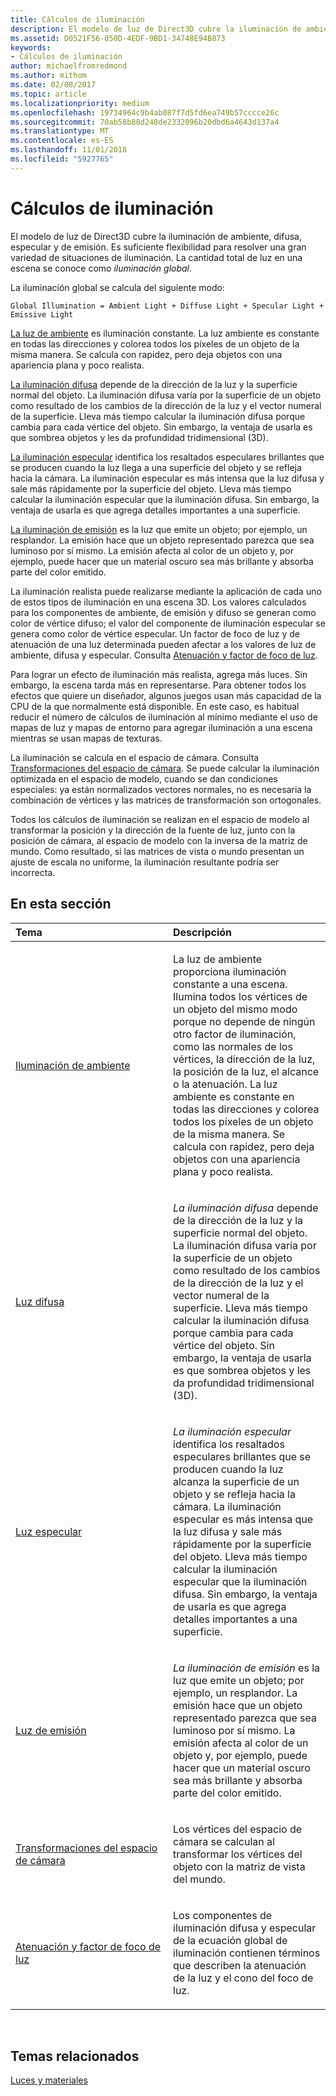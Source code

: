 ```yaml
---
title: Cálculos de iluminación
description: El modelo de luz de Direct3D cubre la iluminación de ambiente, difusa, especular y de emisión. Es suficiente flexibilidad para resolver una gran variedad de situaciones de iluminación. La cantidad total de luz en una escena se conoce como iluminación global.
ms.assetid: D0521F56-050D-4EDF-9BD1-34748E94B873
keywords:
- Cálculos de iluminación
author: michaelfromredmond
ms.author: mithom
ms.date: 02/08/2017
ms.topic: article
ms.localizationpriority: medium
ms.openlocfilehash: 19734964c9b4ab087f7d5fd6ea749b57cccce26c
ms.sourcegitcommit: 70ab58b88d248de2332096b20dbd6a4643d137a4
ms.translationtype: MT
ms.contentlocale: es-ES
ms.lasthandoff: 11/01/2018
ms.locfileid: "5927765"
---
```

# <a name="mathematics-of-lighting"></a>Cálculos de iluminación


El modelo de luz de Direct3D cubre la iluminación de ambiente, difusa, especular y de emisión. Es suficiente flexibilidad para resolver una gran variedad de situaciones de iluminación. La cantidad total de luz en una escena se conoce como *iluminación global*.

La iluminación global se calcula del siguiente modo:

```
Global Illumination = Ambient Light + Diffuse Light + Specular Light + Emissive Light 
```

[La luz de ambiente](ambient-lighting.md) es iluminación constante. La luz ambiente es constante en todas las direcciones y colorea todos los píxeles de un objeto de la misma manera. Se calcula con rapidez, pero deja objetos con una apariencia plana y poco realista.

[La iluminación difusa](diffuse-lighting.md) depende de la dirección de la luz y la superficie normal del objeto. La iluminación difusa varía por la superficie de un objeto como resultado de los cambios de la dirección de la luz y el vector numeral de la superficie. Lleva más tiempo calcular la iluminación difusa porque cambia para cada vértice del objeto. Sin embargo, la ventaja de usarla es que sombrea objetos y les da profundidad tridimensional (3D).

[La iluminación especular](specular-lighting.md) identifica los resaltados especulares brillantes que se producen cuando la luz llega a una superficie del objeto y se refleja hacia la cámara. La iluminación especular es más intensa que la luz difusa y sale más rápidamente por la superficie del objeto. Lleva más tiempo calcular la iluminación especular que la iluminación difusa. Sin embargo, la ventaja de usarla es que agrega detalles importantes a una superficie.

[La iluminación de emisión](emissive-lighting.md) es la luz que emite un objeto; por ejemplo, un resplandor. La emisión hace que un objeto representado parezca que sea luminoso por sí mismo. La emisión afecta al color de un objeto y, por ejemplo, puede hacer que un material oscuro sea más brillante y absorba parte del color emitido.

La iluminación realista puede realizarse mediante la aplicación de cada uno de estos tipos de iluminación en una escena 3D. Los valores calculados para los componentes de ambiente, de emisión y difuso se generan como color de vértice difuso; el valor del componente de iluminación especular se genera como color de vértice especular. Un factor de foco de luz y de atenuación de una luz determinada pueden afectar a los valores de luz de ambiente, difusa y especular. Consulta [Atenuación y factor de foco de luz](attenuation-and-spotlight-factor.md).

Para lograr un efecto de iluminación más realista, agrega más luces. Sin embargo, la escena tarda más en representarse. Para obtener todos los efectos que quiere un diseñador, algunos juegos usan más capacidad de la CPU de la que normalmente está disponible. En este caso, es habitual reducir el número de cálculos de iluminación al mínimo mediante el uso de mapas de luz y mapas de entorno para agregar iluminación a una escena mientras se usan mapas de texturas.

La iluminación se calcula en el espacio de cámara. Consulta [Transformaciones del espacio de cámara](camera-space-transformations.md). Se puede calcular la iluminación optimizada en el espacio de modelo, cuando se dan condiciones especiales: ya están normalizados vectores normales, no es necesaria la combinación de vértices y las matrices de transformación son ortogonales.

Todos los cálculos de iluminación se realizan en el espacio de modelo al transformar la posición y la dirección de la fuente de luz, junto con la posición de cámara, al espacio de modelo con la inversa de la matriz de mundo. Como resultado, si las matrices de vista o mundo presentan un ajuste de escala no uniforme, la iluminación resultante podría ser incorrecta.

## <a name="span-idin-this-sectionspanin-this-section"></a><span id="in-this-section"></span>En esta sección


<table>
<colgroup>
<col width="50%" />
<col width="50%" />
</colgroup>
<thead>
<tr class="header">
<th align="left">Tema</th>
<th align="left">Descripción</th>
</tr>
</thead>
<tbody>
<tr class="odd">
<td align="left"><p><a href="ambient-lighting.md">Iluminación de ambiente</a></p></td>
<td align="left"><p>La luz de ambiente proporciona iluminación constante a una escena. Ilumina todos los vértices de un objeto del mismo modo porque no depende de ningún otro factor de iluminación, como las normales de los vértices, la dirección de la luz, la posición de la luz, el alcance o la atenuación. La luz ambiente es constante en todas las direcciones y colorea todos los píxeles de un objeto de la misma manera. Se calcula con rapidez, pero deja objetos con una apariencia plana y poco realista.</p></td>
</tr>
<tr class="even">
<td align="left"><p><a href="diffuse-lighting.md">Luz difusa</a></p></td>
<td align="left"><p><em>La iluminación difusa</em> depende de la dirección de la luz y la superficie normal del objeto. La iluminación difusa varía por la superficie de un objeto como resultado de los cambios de la dirección de la luz y el vector numeral de la superficie. Lleva más tiempo calcular la iluminación difusa porque cambia para cada vértice del objeto. Sin embargo, la ventaja de usarla es que sombrea objetos y les da profundidad tridimensional (3D).</p></td>
</tr>
<tr class="odd">
<td align="left"><p><a href="specular-lighting.md">Luz especular</a></p></td>
<td align="left"><p><em>La iluminación especular</em> identifica los resaltados especulares brillantes que se producen cuando la luz alcanza la superficie de un objeto y se refleja hacia la cámara. La iluminación especular es más intensa que la luz difusa y sale más rápidamente por la superficie del objeto. Lleva más tiempo calcular la iluminación especular que la iluminación difusa. Sin embargo, la ventaja de usarla es que agrega detalles importantes a una superficie.</p></td>
</tr>
<tr class="even">
<td align="left"><p><a href="emissive-lighting.md">Luz de emisión</a></p></td>
<td align="left"><p><em>La iluminación de emisión</em> es la luz que emite un objeto; por ejemplo, un resplandor. La emisión hace que un objeto representado parezca que sea luminoso por sí mismo. La emisión afecta al color de un objeto y, por ejemplo, puede hacer que un material oscuro sea más brillante y absorba parte del color emitido.</p></td>
</tr>
<tr class="odd">
<td align="left"><p><a href="camera-space-transformations.md">Transformaciones del espacio de cámara</a></p></td>
<td align="left"><p>Los vértices del espacio de cámara se calculan al transformar los vértices del objeto con la matriz de vista del mundo.</p></td>
</tr>
<tr class="even">
<td align="left"><p><a href="attenuation-and-spotlight-factor.md">Atenuación y factor de foco de luz</a></p></td>
<td align="left"><p>Los componentes de iluminación difusa y especular de la ecuación global de iluminación contienen términos que describen la atenuación de la luz y el cono del foco de luz.</p></td>
</tr>
</tbody>
</table>

 

## <a name="span-idrelated-topicsspanrelated-topics"></a><span id="related-topics"></span>Temas relacionados


[Luces y materiales](lights-and-materials.md)

 

 




